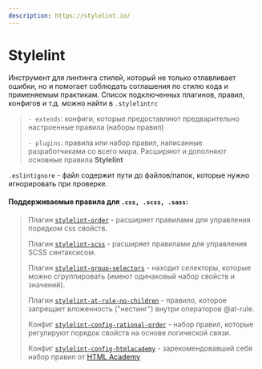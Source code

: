 ```yaml
---
description: https://stylelint.io/
---
```


# Stylelint

Инструмент для линтинга стилей, который не только отлавливает ошибки, но и помогает соблюдать соглашения по стилю кода и применяемым практикам. Список подключенных плагинов, правил, конфигов и т.д. можно найти в `.stylelintrc`

> `- extends`: конфиги, которые предоставляют предварительно настроенные правила (наборы правил)
>
> `- plugins`: правила или набор правил, написанные разработчиками со всего мира. Расширяют и дополняют основные правила **Stylelint**

`.eslintignore` - файл содержит пути до файлов/папок, которые нужно игнорировать при проверке.

#### Поддерживаемые правила для `.css, .scss, .sass`:

> Плагин [`stylelint-order`](https://github.com/hudochenkov/stylelint-order) - расширяет правилами для управления порядком css свойств.
>
> Плагин [`stylelint-scss`](https://github.com/kristerkari/stylelint-scss) - расширяет правилами для управления SCSS синтаксисом.
>
> Плагин [`stylelint-group-selectors`](https://github.com/ssivanatarajan/stylelint-group-selectors) - находит селекторы, которые можно сгруппировать (имеют одинаковый набор свойств и значений).
>
> Плагин [`stylelint-at-rule-no-children`](https://github.com/adityavm/stylelint-at-rule-no-children) - правило, которое запрещает вложенность ("нестинг") внутри операторов @at-rule.
>
> Конфиг [`stylelint-config-rational-order`](https://github.com/constverum/stylelint-config-rational-order) - набор правил, которые регулируют порядок свойств на основе логической связи.
>
> Конфиг [`stylelint-config-htmlacademy`](https://github.com/htmlacademy/stylelint-config-htmlacademy) - зарекомендовавший себя набор правил от [HTML Academy](https://htmlacademy.ru)
